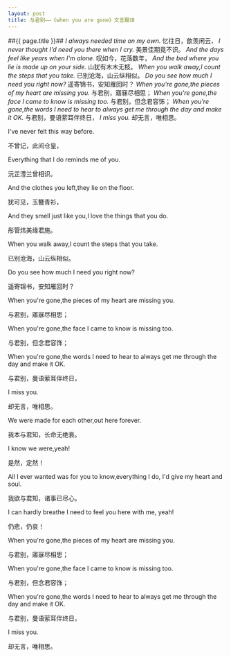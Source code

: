 ```yaml
---
layout: post
title: 与君别——《when you are gone》文言翻译
---
```

##{{ page.title }}##
*I always needed time on my own.*
忆往日，歆羡闲云，
*I never thought I'd need you there when I cry.*
美景佳期竟不识。
*And the days feel like years when I'm alone.*
叹如今，花落数年，
*And the bed where you lie is made up on your side.*
山犹有木木无枝。
*When you walk away,I count the steps that you take.*
已别沧海，山云纵相似。
*Do you see how much I need you right now?*
遥寄锦书，安知雁回时？
*When you're gone,the pieces of my heart are missing you.*
与君别，寤寐尽相思；
*When you're gone,the face I came to know is missing too.*
与君别，但念君容饰；
*When you're gone,the words I need to hear to always get me through the day and make it OK.*
与君别，曼语萦耳伴终日，
*I miss you.*
却无言，唯相思。

 

I've never felt this way before.

不曾记，此间仓皇，

Everything that I do reminds me of you.

沅芷澧兰曾相识。

And the clothes you left,they lie on the floor.

犹可见，玉簪青衫，

And they smell just like you,I love the things that you do.

彤管炜美缘君施。

When you walk away,I count the steps that you take.

已别沧海，山云纵相似。

Do you see how much I need you right now?

遥寄锦书，安知雁回时？

When you're gone,the pieces of my heart are missing you.

与君别，寤寐尽相思；

When you're gone,the face I came to know is missing too.

与君别，但念君容饰；

When you're gone,the words I need to hear to always get me through the day and make it OK.

与君别，曼语萦耳伴终日，

I miss you.

却无言，唯相思。

 

We were made for each other,out here forever.

我本与君知，长命无绝衰。

I know we were,yeah!

是然，定然！

All I ever wanted was for you to know,everything I do, I'd give my heart and soul.

我欲与君知，诸事已尽心。

I can hardly breathe I need to feel you here with me, yeah!

仍悲，仍哀！

When you're gone,the pieces of my heart are missing you.

与君别，寤寐尽相思；

When you're gone,the face I came to know is missing too.

与君别，但念君容饰；

When you're gone,the words I need to hear to always get me through the day and make it OK.

与君别，曼语萦耳伴终日，

I miss you.

却无言，唯相思。
